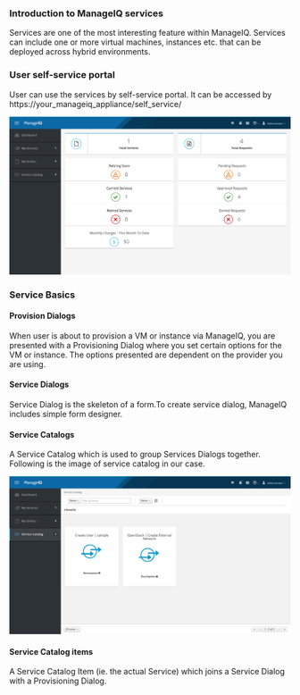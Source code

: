 ### Introduction to ManageIQ services

 Services are one of the most interesting feature within ManageIQ. Services can include one or more virtual machines, instances etc. that can be deployed across hybrid environments.

### User self-service portal

User can use the services by self-service portal.
It can be accessed by https://your_manageiq_appliance/self_service/

![self-service portal](../images/chapter4/portal.png "Self-service portal")
### Service Basics

#### Provision Dialogs

When user is about to provision a VM or instance via ManageIQ, you are presented with a Provisioning Dialog where you set certain options for the VM or instance. The options presented are dependent on the provider you are using.

#### Service Dialogs

Service Dialog is the skeleton of a form.To create service dialog, ManageIQ includes simple form designer.

#### Service Catalogs

A Service Catalog which is used to group Services Dialogs together.
Following is the image of service catalog in our case.

![Service Catalog](../images/chapter4/service_catalog.png "Service catalog")
#### Service Catalog items

A Service Catalog Item (ie. the actual Service) which joins a Service Dialog with a Provisioning Dialog.
